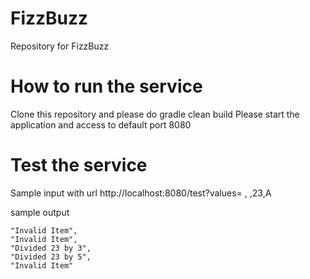 # FizzBuzz
Repository for FizzBuzz

# How to run the service
Clone this repository and please do gradle clean build
Please start the application and access to default port 8080

# Test the service
Sample input with url
http://localhost:8080/test?values= , ,23,A

sample output

    "Invalid Item",
    "Invalid Item",
    "Divided 23 by 3",
    "Divided 23 by 5",
    "Invalid Item"

